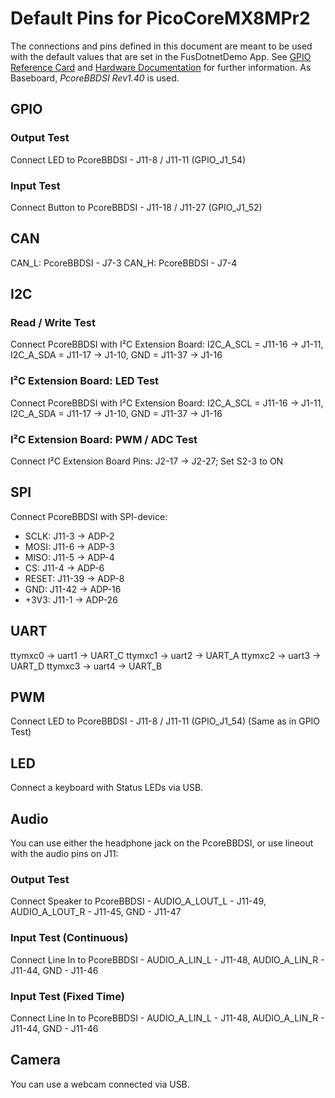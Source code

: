 ﻿# Default Pins for PicoCoreMX8MPr2

The connections and pins defined in this document are meant to be used with the default values that are set in the FusDotnetDemo App.
See [GPIO Reference Card](https://fs-net.de/assets/download/docu/PicoCore/PicoCoreMX8MP-GPIO-ReferenceCard_eng.pdf) and [Hardware Documentation](https://fs-net.de/assets/download/docu/PicoCore/PicoCoreMX8MP_eng.pdf) for further information.
As Baseboard, *PcoreBBDSI Rev1.40* is used.


## GPIO

### Output Test

Connect LED to PcoreBBDSI - J11-8 / J11-11 (GPIO_J1_54)

### Input Test

Connect Button to PcoreBBDSI - J11-18 / J11-27 (GPIO_J1_52)


## CAN

CAN_L: PcoreBBDSI - J7-3
CAN_H: PcoreBBDSI - J7-4


## I2C

### Read / Write Test

Connect PcoreBBDSI with I²C Extension Board: I2C_A_SCL = J11-16 -> J1-11, I2C_A_SDA = J11-17 -> J1-10, GND = J11-37 -> J1-16

### I²C Extension Board: LED Test

Connect PcoreBBDSI with I²C Extension Board: I2C_A_SCL = J11-16 -> J1-11, I2C_A_SDA = J11-17 -> J1-10, GND = J11-37 -> J1-16

### I²C Extension Board: PWM / ADC Test

Connect I²C Extension Board Pins: J2-17 -> J2-27; Set S2-3 to ON


## SPI

Connect PcoreBBDSI with SPI-device: 
* SCLK: J11-3 -> ADP-2
* MOSI: J11-6 -> ADP-3
* MISO: J11-5 -> ADP-4
* CS: J11-4 -> ADP-6
* RESET: J11-39 -> ADP-8
* GND: J11-42 -> ADP-16
* +3V3: J11-1 -> ADP-26


## UART

ttymxc0 -> uart1 -> UART_C
ttymxc1 -> uart2 -> UART_A
ttymxc2 -> uart3 -> UART_D
ttymxc3 -> uart4 -> UART_B


## PWM

Connect LED to PcoreBBDSI - J11-8 / J11-11 (GPIO_J1_54) (Same as in GPIO Test)


## LED

Connect a keyboard with Status LEDs via USB.


## Audio

You can use either the headphone jack on the PcoreBBDSI, or use lineout with the audio pins on J11:

### Output Test

Connect Speaker to PcoreBBDSI - AUDIO_A_LOUT_L - J11-49, AUDIO_A_LOUT_R - J11-45, GND - J11-47

### Input Test (Continuous)

Connect Line In to PcoreBBDSI - AUDIO_A_LIN_L - J11-48, AUDIO_A_LIN_R - J11-44, GND - J11-46

### Input Test (Fixed Time)

Connect Line In to PcoreBBDSI - AUDIO_A_LIN_L - J11-48, AUDIO_A_LIN_R - J11-44, GND - J11-46


## Camera

You can use a webcam connected via USB.